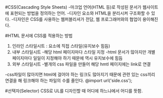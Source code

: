  #CSS(Cascading Style Sheets)
-마크업 언어(HTML 등)로 작성된 문서가 웹사이트에 표현되는 방법을 정의하는 언어.
-디자인 요소와 HTML을 분리시켜 구조화할 수 있다.
-디자인은 CSS를 사용하는 웹퍼블리셔가 전담,
 웹 프로그래머와의 협업이 용이해진다.


 #HTML 문서에 CSS를 적용하는 방법
1. 인라인 스타일시트 : 요소에 직접 스타일(유지보수 힘듬)
2. 내부 스타일시트
 -해당 html 페이지마다 스타일 지정
 -html 문서가 많아지만 개별 페이지마다 일일이 지정해야 하기 때문에 역시 유지보수에 힘듬
3. 외부 스타일시트
 -별개의 css 파일을 만들어 해당 hmtl 페이지에는 link로 연결
    <link rel="stylesheet" href="./main.css">
 -css파일이 많아지면 html에 걸어야 하는 링크도 많아지기 때문에 관련 있는 css끼리 연결을 해 링크해야 하는 파일의 수를 줄인다.
    @import url('side.css');

 #선택자(Selector)
  CSS로 UL를 디자인할 때 어디에 하느냐에서 어디를 뜻함.